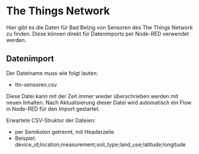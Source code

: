 # The Things Network

Hier gibt es die Daten für Bad Belzig von Sensoren des The Things Network zu finden. Diese können direkt für Datenimports per Node-RED verwendet werden.

## Datenimport

Der Dateiname muss wie folgt lauten:

- ttn-sensoren.csv

Diese Datei kann mit der Zeit immer wieder überschrieben werden mit neuen Inhalten. Nach Aktualisierung dieser Datei wird automatisch ein Flow in Node-RED für den Import gestartet.

Erwartete CSV-Struktur der Dateien:

- per Semikolon getrennt, mit Headerzeile
- Beispiel: device_id;location;measurement;soil_type;land_use;latitude;longitude
